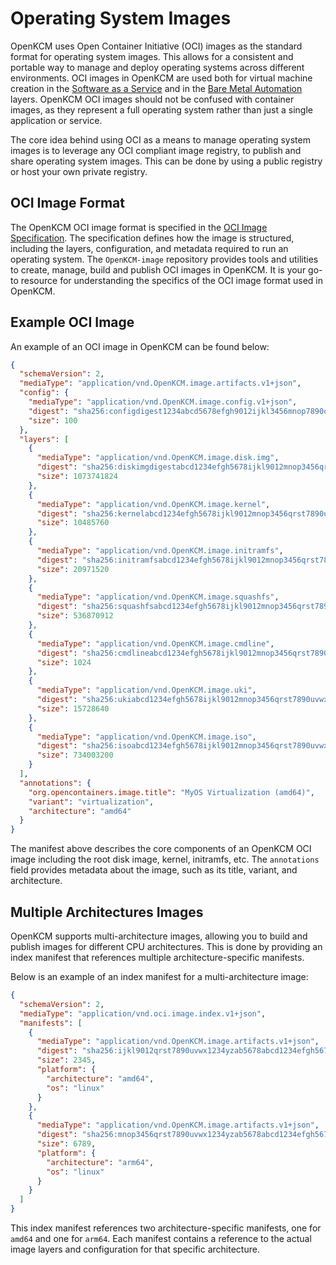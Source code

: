 # Operating System Images

OpenKCM uses Open Container Initiative (OCI) images as the standard format for operating system images. This allows 
for a consistent and portable way to manage and deploy operating systems across different environments. OCI images in
OpenKCM are used both for virtual machine creation in the [Software as a Service](/saas/getting-started) and in the
[Bare Metal Automation](/baremetal/) layers. OpenKCM OCI images should not be confused with container images,
as they represent a full operating system rather than just a single application or service.

The core idea behind using OCI as a means to manage operating system images is to leverage any OCI compliant image registry,
to publish and share operating system images. This can be done by using a public registry or host your own private registry.

## OCI Image Format

The OpenKCM OCI image format is specified in the [OCI Image Specification](https://github.com/openkcm/openkcm.github.io-image/blob/main/OCI-SPEC.md).
The specification defines how the image is structured, including the layers, configuration, and metadata required to 
run an operating system. The `OpenKCM-image` repository provides tools and utilities to create, manage, build and publish
OCI images in OpenKCM. It is your go-to resource for understanding the specifics of the OCI image format used in OpenKCM.

## Example OCI Image

An example of an OCI image in OpenKCM can be found below:

```json
{
  "schemaVersion": 2,
  "mediaType": "application/vnd.OpenKCM.image.artifacts.v1+json",
  "config": {
    "mediaType": "application/vnd.OpenKCM.image.config.v1+json",
    "digest": "sha256:configdigest1234abcd5678efgh9012ijkl3456mnop7890qrst",
    "size": 100
  },
  "layers": [
    {
      "mediaType": "application/vnd.OpenKCM.image.disk.img",
      "digest": "sha256:diskimgdigestabcd1234efgh5678ijkl9012mnop3456qrst7890",
      "size": 1073741824
    },
    {
      "mediaType": "application/vnd.OpenKCM.image.kernel",
      "digest": "sha256:kernelabcd1234efgh5678ijkl9012mnop3456qrst7890uvwx1234",
      "size": 10485760
    },
    {
      "mediaType": "application/vnd.OpenKCM.image.initramfs",
      "digest": "sha256:initramfsabcd1234efgh5678ijkl9012mnop3456qrst7890uvwx1234",
      "size": 20971520
    },
    {
      "mediaType": "application/vnd.OpenKCM.image.squashfs",
      "digest": "sha256:squashfsabcd1234efgh5678ijkl9012mnop3456qrst7890uvwx1234",
      "size": 536870912
    },
    {
      "mediaType": "application/vnd.OpenKCM.image.cmdline",
      "digest": "sha256:cmdlineabcd1234efgh5678ijkl9012mnop3456qrst7890uvwx1234",
      "size": 1024
    },
    {
      "mediaType": "application/vnd.OpenKCM.image.uki",
      "digest": "sha256:ukiabcd1234efgh5678ijkl9012mnop3456qrst7890uvwx1234",
      "size": 15728640
    },
    {
      "mediaType": "application/vnd.OpenKCM.image.iso",
      "digest": "sha256:isoabcd1234efgh5678ijkl9012mnop3456qrst7890uvwx1234",
      "size": 734003200
    }
  ],
  "annotations": {
    "org.opencontainers.image.title": "MyOS Virtualization (amd64)",
    "variant": "virtualization",
    "architecture": "amd64"
  }
}
```

The manifest above describes the core components of an OpenKCM OCI image including the root disk image, kernel, initramfs, etc.
The `annotations` field provides metadata about the image, such as its title, variant, and architecture. 

## Multiple Architectures Images

OpenKCM supports multi-architecture images, allowing you to build and publish images for different CPU architectures.
This is done by providing an index manifest that references multiple architecture-specific manifests.

Below is an example of an index manifest for a multi-architecture image:

```json
{
  "schemaVersion": 2,
  "mediaType": "application/vnd.oci.image.index.v1+json",
  "manifests": [
    {
      "mediaType": "application/vnd.OpenKCM.image.artifacts.v1+json",
      "digest": "sha256:ijkl9012qrst7890uvwx1234yzab5678abcd1234efgh5678mnop3456",
      "size": 2345,
      "platform": {
        "architecture": "amd64",
        "os": "linux"
      }
    },
    {
      "mediaType": "application/vnd.OpenKCM.image.artifacts.v1+json",
      "digest": "sha256:mnop3456qrst7890uvwx1234yzab5678abcd1234efgh5678ijkl9012",
      "size": 6789,
      "platform": {
        "architecture": "arm64",
        "os": "linux"
      }
    }
  ]
}
```

This index manifest references two architecture-specific manifests, one for `amd64` and one for `arm64`. Each manifest 
contains a reference to the actual image layers and configuration for that specific architecture. 
